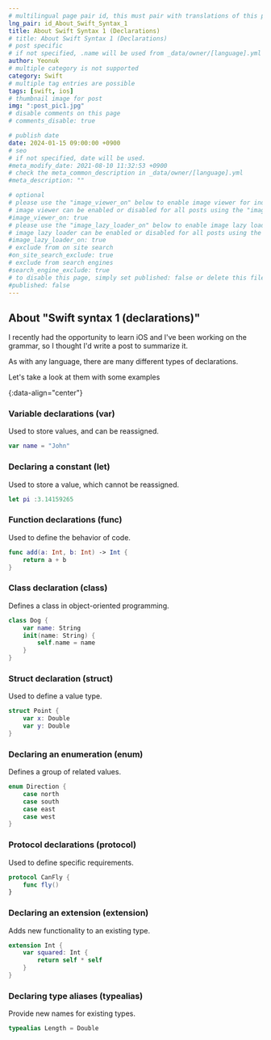 ```yaml
---
# multilingual page pair id, this must pair with translations of this page. (This name must be unique)
lng_pair: id_About_Swift_Syntax_1
title: About Swift Syntax 1 (Declarations)
# title: About Swift Syntax 1 (Declarations)
# post specific
# if not specified, .name will be used from _data/owner/[language].yml
author: Yeonuk
# multiple category is not supported
category: Swift
# multiple tag entries are possible
tags: [swift, ios]
# thumbnail image for post
img: ":post_pic1.jpg"
# disable comments on this page
# comments_disable: true

# publish date
date: 2024-01-15 09:00:00 +0900
# seo
# if not specified, date will be used.
#meta_modify_date: 2021-08-10 11:32:53 +0900
# check the meta_common_description in _data/owner/[language].yml
#meta_description: ""

# optional
# please use the "image_viewer_on" below to enable image viewer for individual pages or posts (_posts/ or [language]/_posts folders).
# image viewer can be enabled or disabled for all posts using the "image_viewer_posts: true" setting in _data/conf/main.yml.
#image_viewer_on: true
# please use the "image_lazy_loader_on" below to enable image lazy loader for individual pages or posts (_posts/ or [language]/_posts folders).
# image lazy loader can be enabled or disabled for all posts using the "image_lazy_loader_posts: true" setting in _data/conf/main.yml.
#image_lazy_loader_on: true
# exclude from on site search
#on_site_search_exclude: true
# exclude from search engines
#search_engine_exclude: true
# to disable this page, simply set published: false or delete this file
#published: false
---
```


<!-- outline-start -->

## About "Swift syntax 1 (declarations)"

I recently had the opportunity to learn iOS and I've been working on the grammar, so I thought I'd write a post to summarize it.

As with any language, there are many different types of declarations.

Let's take a look at them with some examples

{:data-align="center"}

<!-- outline-end -->

### Variable declarations (var)

Used to store values, and can be reassigned.

```swift
var name = "John"
```

### Declaring a constant (let)

Used to store a value, which cannot be reassigned.

```swift
let pi :3.14159265
```

### Function declarations (func)

Used to define the behavior of code.

```swift
func add(a: Int, b: Int) -> Int {
    return a + b
}
```

### Class declaration (class)

Defines a class in object-oriented programming.

```swift
class Dog {
    var name: String
    init(name: String) {
        self.name = name
    }
}
```

### Struct declaration (struct)

Used to define a value type.

```swift
struct Point {
    var x: Double
    var y: Double
}
```

### Declaring an enumeration (enum)

Defines a group of related values.

```swift
enum Direction {
    case north
    case south
    case east
    case west
}
```

### Protocol declarations (protocol)

Used to define specific requirements.

```swift
protocol CanFly {
    func fly()
}
```

### Declaring an extension (extension)

Adds new functionality to an existing type.

```swift
extension Int {
    var squared: Int {
        return self * self
    }
}
```

### Declaring type aliases (typealias)

Provide new names for existing types.

```swift
typealias Length = Double
```
